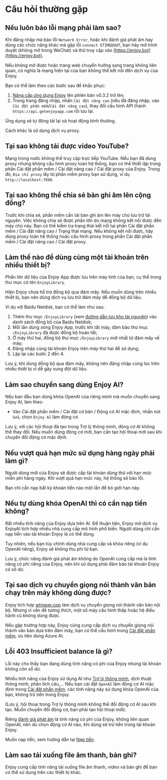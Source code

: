 # Câu hỏi thường gặp

## Nếu luôn báo lỗi mạng phải làm sao?

Khi đăng nhập mà báo lỗi `Network Error`, hoặc khi đánh giá phát âm hay dùng các chức năng khác mà gặp lỗi `connect ETIMEDOUT`, bạn hãy mở trình duyệt (không mở trong WeChat) và thử truy cập vào [https://enjoy.bot](https://enjoy.bot).

Nếu không mở được hoặc trang web chuyển hướng sang trang không liên quan, có nghĩa là mạng hiện tại của bạn không thể kết nối đến dịch vụ của Enjoy.

Bạn có thể làm theo các bước sau để khắc phục:

1. [Nâng cấp ứng dụng Enjoy](./install.md) lên phiên bản v0.3.2 trở lên;
2. Trong trang đăng nhập, nhấn `Cài đặt nâng cao` (nếu đã đăng nhập, vào `Cài đặt phần mềm`/`Cài đặt nâng cao`), thay đổi cấu hình API thành `https://api.getenjoyapp.com` rồi lưu lại.

Ứng dụng sẽ tự động tải lại và hoạt động bình thường.

Cách khác là sử dụng dịch vụ proxy.

## Tại sao không tải được video YouTube?

Mạng trong nước không thể truy cập trực tiếp YouTube. Nếu bạn đã dùng proxy nhưng không cấu hình proxy toàn hệ thống, bạn có thể thiết lập trong phần Cài đặt phần mềm / Cài đặt nâng cao / Cài đặt proxy của Enjoy. Trong đó, `Địa chỉ proxy` lấy từ phần mềm proxy bạn sử dụng, ví dụ `http://localhost:7890`.

## Tại sao không thể chia sẻ bản ghi âm lên cộng đồng?

Trước khi chia sẻ, phần mềm cần tải bản ghi âm lên máy chủ lưu trữ tài nguyên. Việc không chia sẻ được phần lớn do mạng không kết nối được đến máy chủ này. Bạn có thể kiểm tra trạng thái kết nối tại phần Cài đặt phần mềm / Cài đặt nâng cao / Trạng thái mạng. Nếu không kết nối được, hãy dùng proxy toàn hệ thống hoặc cấu hình proxy trong phần Cài đặt phần mềm / Cài đặt nâng cao / Cài đặt proxy.

## Làm thế nào để dùng cùng một tài khoản trên nhiều thiết bị?

Phần lớn dữ liệu của Enjoy App được lưu trên máy tính của bạn, cụ thể trong thư mục có tên `EnjoyLibrary`.

Hiện Enjoy chưa hỗ trợ đồng bộ qua đám mây. Nếu muốn dùng trên nhiều thiết bị, bạn nên dùng dịch vụ lưu trữ đám mây để đồng bộ dữ liệu.

Ví dụ với Baidu Netdisk, bạn có thể làm như sau:

1. Thêm thư mục `/EnjoyLibrary` (xem [đường dẫn lưu kho tài nguyên](./settings.md#资源库保存路径)) vào danh sách đồng bộ của Baidu Netdisk;
2. Mỗi lần dùng xong Enjoy App, trước khi tắt máy, đảm bảo thư mục `/EnjoyLibrary` đã được đồng bộ hoàn tất;
3. Ở máy thứ hai, đồng bộ thư mục `/EnjoyLibrary` mới nhất từ đám mây về máy;
4. Đăng nhập cùng tài khoản Enjoy trên máy thứ hai để sử dụng;
5. Lặp lại các bước 2 đến 4.

Lưu ý, khi dùng đồng bộ qua đám mây, không nên đăng nhập cùng lúc trên nhiều thiết bị vì dễ gây xung đột dữ liệu.

## Làm sao chuyển sang dùng Enjoy AI?

Nếu ban đầu bạn dùng khóa OpenAI của riêng mình mà muốn chuyển sang Enjoy AI, làm theo:

- Vào Cài đặt phần mềm / Cài đặt cơ bản / Động cơ AI mặc định, nhấn nút `Sửa`, chọn `Enjoy AI` làm động cơ.

Lưu ý, với các hội thoại đã tạo trong Trợ lý thông minh, động cơ AI không thể thay đổi. Nếu muốn dùng động cơ mới, bạn cần tạo hội thoại mới sau khi chuyển đổi động cơ mặc định.

## Nếu vượt quá hạn mức sử dụng hàng ngày phải làm gì?

Người dùng mới của Enjoy sẽ được cấp tài khoản dùng thử với hạn mức miễn phí hàng ngày. Khi vượt quá hạn mức này, hệ thống sẽ báo lỗi.

Bạn chỉ cần nạp bất kỳ khoản tiền nào một lần để bỏ giới hạn này.

## Nếu tự dùng khóa OpenAI thì có cần nạp tiền không?

Rất nhiều tính năng của Enjoy dựa trên AI. Để thuận tiện, Enjoy mở dịch vụ EnjoyAI tích hợp nhiều nhà cung cấp mô hình phổ biến. Người dùng chỉ cần nạp tiền vào tài khoản Enjoy là có thể dùng.

Tuy nhiên, nếu bạn tùy chỉnh dùng nhà cung cấp và khóa riêng (ví dụ OpenAI riêng), Enjoy sẽ không thu phí từ bạn.

Lưu ý, chức năng đánh giá phát âm không do OpenAI cung cấp mà là tính năng có phí riêng của Enjoy, nên khi sử dụng phải đảm bảo tài khoản Enjoy có số dư.

## Tại sao dịch vụ chuyển giọng nói thành văn bản chạy trên máy không dùng được?

Enjoy tích hợp [whisper.cpp](https://github.com/ggerganov/whisper.cpp) làm dịch vụ chuyển giọng nói thành văn bản nội bộ. Nhưng vì vấn đề tương thích, một số máy cấu hình thấp hoặc hệ điều hành cũ không dùng được.

Nếu gặp trường hợp này, Enjoy cũng cung cấp dịch vụ chuyển giọng nói thành văn bản dựa trên đám mây, bạn có thể cấu hình trong [Cài đặt phần mềm](./settings#语音转文本服务), ưu tiên dùng Azure AI.

## Lỗi 403 Insufficient balance là gì?

Lỗi này cho thấy bạn đang dùng tính năng có phí của Enjoy nhưng tài khoản không còn số dư.

Nhiều tính năng của Enjoy sử dụng AI như [Trợ lý thông minh](./ai-assistant), dịch thuật thông minh, phân tích câu,... Nếu bạn cài đặt `OpenAI` làm động cơ AI mặc định trong [Cài đặt phần mềm](./settings#默认-ai-引擎), các tính năng này sử dụng khóa OpenAI của bạn, không trừ tiền trong Enjoy.

(Lưu ý, hội thoại trong Trợ lý thông minh không thể đổi động cơ AI sau khi tạo. Muốn chuyển đổi động cơ, bạn phải tạo hội thoại mới).

Riêng [đánh giá phát âm](./audios#发音评估) là tính năng có phí của Enjoy, không liên quan OpenAI, nên dù chọn động cơ AI nào, khi dùng sẽ trừ tiền trong tài khoản Enjoy.

Muốn nạp tiền, xem hướng dẫn tại [Nạp tiền](./settings#充值).

## Làm sao tải xuống file âm thanh, bản ghi?

Enjoy cung cấp tính năng tải xuống file âm thanh, video và bản ghi để bạn có thể sử dụng trên các thiết bị khác.